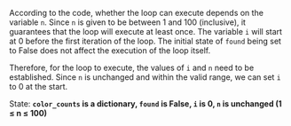 According to the code, whether the loop can execute depends on the variable `n`. Since `n` is given to be between 1 and 100 (inclusive), it guarantees that the loop will execute at least once. The variable `i` will start at 0 before the first iteration of the loop. The initial state of `found` being set to False does not affect the execution of the loop itself.

Therefore, for the loop to execute, the values of `i` and `n` need to be established. Since `n` is unchanged and within the valid range, we can set `i` to 0 at the start.

State: **`color_counts` is a dictionary, `found` is False, `i` is 0, `n` is unchanged (1 ≤ n ≤ 100)**